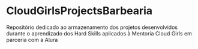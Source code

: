 # CloudGirlsProjectsBarbearia
Repositório dedicado ao armazenamento dos projetos desenvolvidos durante o aprendizado dos Hard Skills aplicados à Mentoria Cloud Girls em parceria com a Alura
